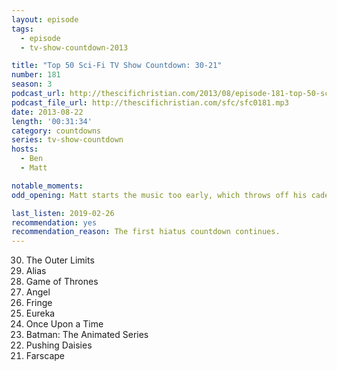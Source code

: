 ```yaml
---
layout: episode
tags:
  - episode
  - tv-show-countdown-2013

title: "Top 50 Sci-Fi TV Show Countdown: 30-21"
number: 181
season: 3
podcast_url: http://thescifichristian.com/2013/08/episode-181-top-50-sci-fi-tv-show-countdown-30-21/
podcast_file_url: http://thescifichristian.com/sfc/sfc0181.mp3
date: 2013-08-22
length: '00:31:34'
category: countdowns
series: tv-show-countdown
hosts:
  - Ben
  - Matt

notable_moments:
odd_opening: Matt starts the music too early, which throws off his cadence.

last_listen: 2019-02-26
recommendation: yes
recommendation_reason: The first hiatus countdown continues.
---
```


<ol>
<li value="30">The Outer Limits
<li value="29">Alias
<li value="28">Game of Thrones
<li value="27">Angel
<li value="26">Fringe
<li value="25">Eureka
<li value="24">Once Upon a Time
<li value="23">Batman: The Animated Series
<li value="22">Pushing Daisies
<li value="21">Farscape
</ol>










